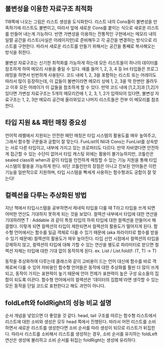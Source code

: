 ## 불변성을 이용한 자료구조 최적화
118쪽에 나오는 그림은 리스트 생성을 도식화한다. 리스트 내의 Cons들이 불변성을 만족하기에 리스트도 불변이고, 따라서 앞에 새로운 Cons를 붙이는 식으로 새로운 리스트를 만들어 내는게 가능하다.  반면 가변성을 이용하는 전통적인 구현에서는 메모리 내의 일렬 공간을 리스트(사실은 어레이지만)로 준비해두고 각 공간을 변경하는 방식으로 리스트를 구현한다. 따라서 새로운 리스트를 만들기 위해서는 공간을 통째로 복사해오는 방식을 취한다.

불변성 자료구조는 신기한 최적화를 가능하게 하는데 모든 리스트들이 하나의 데이터를 참조하게 하여 메모리 사용을 줄일 수 있다. 예를 들어 1, 2, 3, 4 등 Int 타입들은 프로그래밍을 하면서 빈번하게 사용된다. 코드 내에 1, 2, 3을 포함하는 리스트 또는 어레이도 따라서 많이 등장하는데, 이 값들이 불변이라면 메모리 상에 1, 2, 3을 딱 한번만 올려두고 이후 모든 어레이가 이 값들을 참조하게 할 수 있다. 만약 코드 내에 \[1,2,3\]과 \[1,2\]가 있다면 가변성 자료구조는 5개의 메모리칸에 1, 2, 3, 1, 2가 입력되어 있다면, 불변성 자료구조는 1, 2, 3만 메모리 공간에 올라와있고 나머지 리스트들은 전부 이 메모리를 참조한다.

## 타입 지원 && 패턴 매칭 중요성
언어적 레벨에서 지원되는 안전한 패턴 매칭은 타입 시스템의 활용도를 매우 높여주고, 그래서 함수형 구문들과 궁합이 잘 맞는다. FunList의 Nil과 Cons는 FunList를 상속받는 서로 다른 타입이고, 내부에 가지고 있는 프로퍼티도 다르다. 만약 자바였다면 안전하게 접근할 수 있는 수단이 없어서 타입 캐스팅 외에는 활용이 불가능하지만, 코틀린은 sealed class와 when과 같이 타입을 안전하게 매칭할 수 있는 기능 지원을 통해 타입 시스템의 활용을 가능하게 한다. 비단 코틀린만의 장점은 아니고 진보된 언어들은 이런 기능을 일반적으로 지원하며, 타입 시스템을 빡세게 사용하는 함수형과도 궁합이 잘 맞는다!

## 컬렉션을 다루는 추상화된 방법
지난 책에서 타입시스템을 공부하면서 제네릭 타입을 다룰 때 T라고 타입을 쓰게 되면 어떠한 연산도 기대하지 못하게 되는 것을 보았다. 컬렉션 내부에서 타입에 대한 연산을 기대하려면 T : Addable 과 같이 특정 타입의 하위 타입에 대한 컬렉션을 만들어서 해결했다. 이렇게 되면 컬렉션의 타입이 제한되면서 컬렉션의 활용도가 떨어지게 된다.
함수형 언어에서는 함수를 일급 객체로 다룰 수 있기 때문에 (aka 파라미터로 함수를 받을 수 있기 때문에) 컬렉션의 활용도가 매우 높아진다. 타입 선언 시점에서 컬렉션의 타입을 강제하지 않고, 컬렉션의 타입에 대해 가할 수 있는 연산을 별도로 파라미터로 받으면 컬렉션 자체는 타입에 대한 기대 없이 동작하게 된다. ex. List<T : Addable> / List<T>.fold(f: (T, T) -> T)

동작을 추상화하여 다루는데 클래스와 같이 고비용이 드는 언어 대신에 함수를 바로 객체로써 다룰 수 있어 저비용인 함수형 언어들은 동작에 대한 추상화를 훨씬 더 많이 쓰게되고, 동작이 가지는 표현력이 높기 때문에 언어 전체가 표현력이 높은 구성 요소들의 집합이 되도록 이끈다. 함수형 언어에서의 컬렉션은 '데이터의 집합체'라면 생각할 수 있는 모든 동작을 단일 코드로 표현한다고 해도 과언이 아니다.

## foldLeft와 foldRight의 성능 비교 설명
순서 개념을 넣었으면 더 좋았을 것 같다. head, tail 구조를 따르는 함수형 리스트에서 리스트에 대한 소비와 생성은 모두 head 쪽에서 진행된다. 따라서 어떤 리스트를 소비하면서 새로운 리스트를 생성한다면 소비 순서를 따라 생성이 되므로 리스트가 뒤집힌다. 따라서 리스트를 소비해서 리스트를 생성하는 경우, 소비 순서를 유지하는 foldLeft 연산은 생성에 불리하고 소비 순서를 뒤집는 foldRight는 생성에 유리하다.


